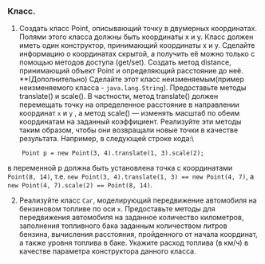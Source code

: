 ### Класс.

1. Создать класс Point, описывающий точку в двумерных
координатах. Полями этого класса должны быть координаты x и y.
Класс должен иметь один конструктор, принимающий координаты
x и y. Сделайте информацию о координатах скрытой, а получить её
можно только с помощью методов доступа (get/set).
Создать метод distance, принимающий объект Point и определяющий расстояние до неё.\
**(Дополнительно) Сделайте этот класс неизменяемым(пример неизменяемого класса - `java.lang.String`).
Предоставьте методы translate() и scale().
В частности, метод translate() должен перемещать точку на определенное расстояние
в направлении координат `х` и `у` , а метод scale() — изменять масштаб
по обеим координатам на заданный коэффициент.
Реализуйте эти методы таким образом, чтобы они возвращали новые точки в качестве результата.
Например, в следующей строке кода:\
```
    Point р = new Point(3, 4).translate(1, 3).scale(2);
```
в переменной р должна быть установлена точка с координатами `Point(8, 14)`,
т.е. `new Point(3, 4).translate(1, 3) == new Point(4, 7)`,
а `new Point(4, 7).scale(2) == Point(8, 14)`.

2. Реализуйте класс `Саг`, моделирующий передвижение автомобиля на бензиновом топливе по оси `х`.
Предоставьте методы для передвижения автомобиля на заданное количество километров, 
заполнения топливного бака заданным количеством литров бензина, вычисления расстояния, пройденного от начала
координат, а также уровня топлива в баке. Укажите расход топлива (в км/ч) в качестве параметра конструктора данного класса.
